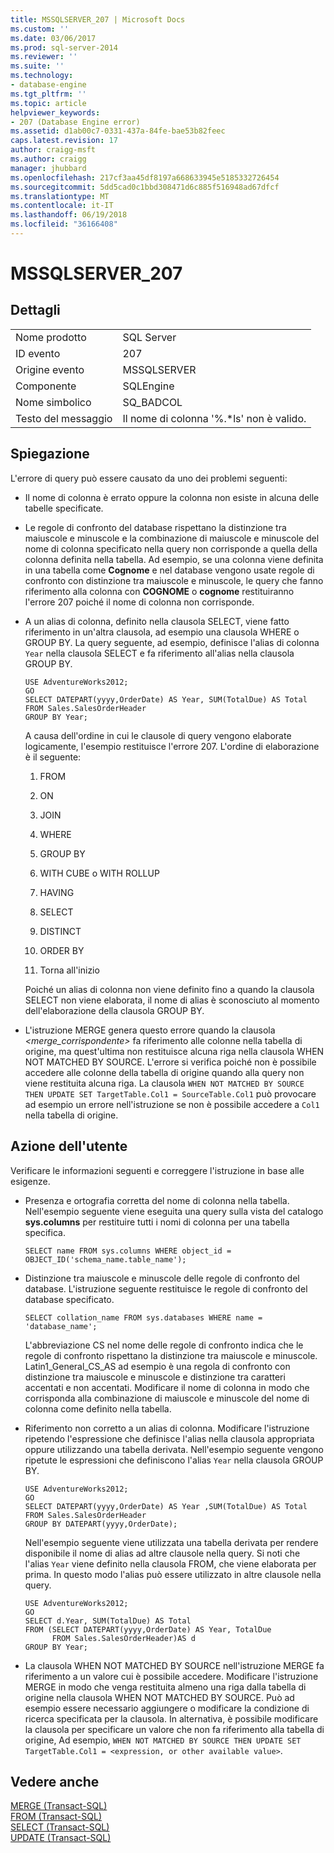 ```yaml
---
title: MSSQLSERVER_207 | Microsoft Docs
ms.custom: ''
ms.date: 03/06/2017
ms.prod: sql-server-2014
ms.reviewer: ''
ms.suite: ''
ms.technology:
- database-engine
ms.tgt_pltfrm: ''
ms.topic: article
helpviewer_keywords:
- 207 (Database Engine error)
ms.assetid: d1ab00c7-0331-437a-84fe-bae53b82feec
caps.latest.revision: 17
author: craigg-msft
ms.author: craigg
manager: jhubbard
ms.openlocfilehash: 217cf3aa45df8197a668633945e5185332726454
ms.sourcegitcommit: 5dd5cad0c1bbd308471d6c885f516948ad67dfcf
ms.translationtype: MT
ms.contentlocale: it-IT
ms.lasthandoff: 06/19/2018
ms.locfileid: "36166408"
---
```

# <a name="mssqlserver207"></a>MSSQLSERVER_207
    
## <a name="details"></a>Dettagli  
  
|||  
|-|-|  
|Nome prodotto|SQL Server|  
|ID evento|207|  
|Origine evento|MSSQLSERVER|  
|Componente|SQLEngine|  
|Nome simbolico|SQ_BADCOL|  
|Testo del messaggio|Il nome di colonna '%.*ls' non è valido.|  
  
## <a name="explanation"></a>Spiegazione  
 L'errore di query può essere causato da uno dei problemi seguenti:  
  
-   Il nome di colonna è errato oppure la colonna non esiste in alcuna delle tabelle specificate.  
  
-   Le regole di confronto del database rispettano la distinzione tra maiuscole e minuscole e la combinazione di maiuscole e minuscole del nome di colonna specificato nella query non corrisponde a quella della colonna definita nella tabella. Ad esempio, se una colonna viene definita in una tabella come **Cognome** e nel database vengono usate regole di confronto con distinzione tra maiuscole e minuscole, le query che fanno riferimento alla colonna con **COGNOME** o **cognome** restituiranno l'errore 207 poiché il nome di colonna non corrisponde.  
  
-   A un alias di colonna, definito nella clausola SELECT, viene fatto riferimento in un'altra clausola, ad esempio una clausola WHERE o GROUP BY. La query seguente, ad esempio, definisce l'alias di colonna `Year` nella clausola SELECT e fa riferimento all'alias nella clausola GROUP BY.  
  
    ```  
    USE AdventureWorks2012;  
    GO  
    SELECT DATEPART(yyyy,OrderDate) AS Year, SUM(TotalDue) AS Total  
    FROM Sales.SalesOrderHeader  
    GROUP BY Year;  
    ```  
  
     A causa dell'ordine in cui le clausole di query vengono elaborate logicamente, l'esempio restituisce l'errore 207. L'ordine di elaborazione è il seguente:  
  
    1.  FROM  
  
    2.  ON  
  
    3.  JOIN  
  
    4.  WHERE  
  
    5.  GROUP BY  
  
    6.  WITH CUBE o WITH ROLLUP  
  
    7.  HAVING  
  
    8.  SELECT  
  
    9. DISTINCT  
  
    10. ORDER BY  
  
    11. Torna all'inizio  
  
     Poiché un alias di colonna non viene definito fino a quando la clausola SELECT non viene elaborata, il nome di alias è sconosciuto al momento dell'elaborazione della clausola GROUP BY.  
  
-   L'istruzione MERGE genera questo errore quando la clausola *<merge_corrispondente>* fa riferimento alle colonne nella tabella di origine, ma quest'ultima non restituisce alcuna riga nella clausola WHEN NOT MATCHED BY SOURCE. L'errore si verifica poiché non è possibile accedere alle colonne della tabella di origine quando alla query non viene restituita alcuna riga. La clausola `WHEN NOT MATCHED BY SOURCE THEN UPDATE SET TargetTable.Col1 = SourceTable.Col1` può provocare ad esempio un errore nell'istruzione se non è possibile accedere a `Col1` nella tabella di origine.  
  
## <a name="user-action"></a>Azione dell'utente  
 Verificare le informazioni seguenti e correggere l'istruzione in base alle esigenze.  
  
-   Presenza e ortografia corretta del nome di colonna nella tabella. Nell'esempio seguente viene eseguita una query sulla vista del catalogo **sys.columns** per restituire tutti i nomi di colonna per una tabella specifica.  
  
    ```  
    SELECT name FROM sys.columns WHERE object_id = OBJECT_ID('schema_name.table_name');  
    ```  
  
-   Distinzione tra maiuscole e minuscole delle regole di confronto del database. L'istruzione seguente restituisce le regole di confronto del database specificato.  
  
    ```  
    SELECT collation_name FROM sys.databases WHERE name = 'database_name';  
    ```  
  
     L'abbreviazione CS nel nome delle regole di confronto indica che le regole di confronto rispettano la distinzione tra maiuscole e minuscole. Latin1_General_CS_AS ad esempio è una regola di confronto con distinzione tra maiuscole e minuscole e distinzione tra caratteri accentati e non accentati. Modificare il nome di colonna in modo che corrisponda alla combinazione di maiuscole e minuscole del nome di colonna come definito nella tabella.  
  
-   Riferimento non corretto a un alias di colonna. Modificare l'istruzione ripetendo l'espressione che definisce l'alias nella clausola appropriata oppure utilizzando una tabella derivata. Nell'esempio seguente vengono ripetute le espressioni che definiscono l'alias `Year` nella clausola GROUP BY.  
  
    ```  
    USE AdventureWorks2012;  
    GO  
    SELECT DATEPART(yyyy,OrderDate) AS Year ,SUM(TotalDue) AS Total  
    FROM Sales.SalesOrderHeader  
    GROUP BY DATEPART(yyyy,OrderDate);  
    ```  
  
     Nell'esempio seguente viene utilizzata una tabella derivata per rendere disponibile il nome di alias ad altre clausole nella query. Si noti che l'alias `Year` viene definito nella clausola FROM, che viene elaborata per prima. In questo modo l'alias può essere utilizzato in altre clausole nella query.  
  
    ```  
    USE AdventureWorks2012;  
    GO  
    SELECT d.Year, SUM(TotalDue) AS Total  
    FROM (SELECT DATEPART(yyyy,OrderDate) AS Year, TotalDue  
          FROM Sales.SalesOrderHeader)AS d  
    GROUP BY Year;  
    ```  
  
-   La clausola WHEN NOT MATCHED BY SOURCE nell'istruzione MERGE fa riferimento a un valore cui è possibile accedere. Modificare l'istruzione MERGE in modo che venga restituita almeno una riga dalla tabella di origine nella clausola WHEN NOT MATCHED BY SOURCE. Può ad esempio essere necessario aggiungere o modificare la condizione di ricerca specificata per la clausola. In alternativa, è possibile modificare la clausola per specificare un valore che non fa riferimento alla tabella di origine, Ad esempio, `WHEN NOT MATCHED BY SOURCE THEN UPDATE SET TargetTable.Col1 = <expression, or other available value>`.  
  
## <a name="see-also"></a>Vedere anche  
 [MERGE &#40;Transact-SQL&#41;](/sql/t-sql/statements/merge-transact-sql)   
 [FROM &#40;Transact-SQL&#41;](/sql/t-sql/queries/from-transact-sql)   
 [SELECT &#40;Transact-SQL&#41;](/sql/t-sql/queries/select-transact-sql)   
 [UPDATE &#40;Transact-SQL&#41;](/sql/t-sql/queries/update-transact-sql)  
  
  
